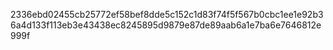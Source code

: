 2336ebd02455cb25772ef58bef8dde5c152c1d83f74f5f567b0cbc1ee1e92b36a4d133f113eb3e43438ec8245895d9879e87de89aab6a1e7ba6e7646812e999f
